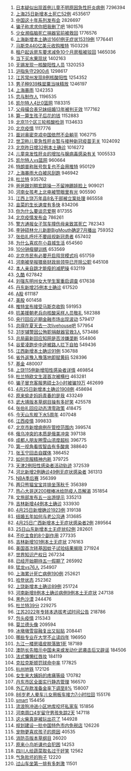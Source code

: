 1. [日本疑似出现首例儿童不明原因急性肝炎病例](https://s.weibo.com//weibo?q=%23%E6%97%A5%E6%9C%AC%E7%96%91%E4%BC%BC%E5%87%BA%E7%8E%B0%E9%A6%96%E4%BE%8B%E5%84%BF%E7%AB%A5%E4%B8%8D%E6%98%8E%E5%8E%9F%E5%9B%A0%E6%80%A5%E6%80%A7%E8%82%9D%E7%82%8E%E7%97%85%E4%BE%8B%23&Refer=top) 7296394
2. [上海25日新增本土死亡52例](https://s.weibo.com//weibo?q=%23%E4%B8%8A%E6%B5%B725%E6%97%A5%E6%96%B0%E5%A2%9E%E6%9C%AC%E5%9C%9F%E6%AD%BB%E4%BA%A152%E4%BE%8B%23&Refer=top) 4535617
3. [中国这十年系列发布会](https://s.weibo.com//weibo?q=%23%E4%B8%AD%E5%9B%BD%E8%BF%99%E5%8D%81%E5%B9%B4%E7%B3%BB%E5%88%97%E5%8F%91%E5%B8%83%E4%BC%9A%23&Refer=top) 2826697
4. [骗子称求求你把我删了吧](https://s.weibo.com//weibo?q=%23%E9%AA%97%E5%AD%90%E7%A7%B0%E6%B1%82%E6%B1%82%E4%BD%A0%E6%8A%8A%E6%88%91%E5%88%A0%E4%BA%86%E5%90%A7%23&Refer=top) 1801576
5. [少女濒临脑死亡捐器官前被救回](https://s.weibo.com//weibo?q=%23%E5%B0%91%E5%A5%B3%E6%BF%92%E4%B8%B4%E8%84%91%E6%AD%BB%E4%BA%A1%E6%8D%90%E5%99%A8%E5%AE%98%E5%89%8D%E8%A2%AB%E6%95%91%E5%9B%9E%23&Refer=top) 1776576
6. [上海新增本土确诊1661例无症状15319例](https://s.weibo.com//weibo?q=%23%E4%B8%8A%E6%B5%B7%E6%96%B0%E5%A2%9E%E6%9C%AC%E5%9C%9F%E7%A1%AE%E8%AF%8A1661%E4%BE%8B%E6%97%A0%E7%97%87%E7%8A%B615319%E4%BE%8B%23&Refer=top) 1776441
7. [马斯克440亿美元收购推特](https://s.weibo.com//weibo?q=%23%E9%A9%AC%E6%96%AF%E5%85%8B440%E4%BA%BF%E7%BE%8E%E5%85%83%E6%94%B6%E8%B4%AD%E6%8E%A8%E7%89%B9%23&Refer=top) 1503226
8. [租户起诉房东要求减免10个月房租被驳回](https://s.weibo.com//weibo?q=%23%E7%A7%9F%E6%88%B7%E8%B5%B7%E8%AF%89%E6%88%BF%E4%B8%9C%E8%A6%81%E6%B1%82%E5%87%8F%E5%85%8D10%E4%B8%AA%E6%9C%88%E6%88%BF%E7%A7%9F%E8%A2%AB%E9%A9%B3%E5%9B%9E%23&Refer=top) 1465036
9. [当下买水果现状](https://s.weibo.com//weibo?q=%23%E5%BD%93%E4%B8%8B%E4%B9%B0%E6%B0%B4%E6%9E%9C%E7%8E%B0%E7%8A%B6%23&Refer=top) 1402163
10. [无锡发现一核酸阳性人员](https://s.weibo.com//weibo?q=%23%E6%97%A0%E9%94%A1%E5%8F%91%E7%8E%B0%E4%B8%80%E6%A0%B8%E9%85%B8%E9%98%B3%E6%80%A7%E4%BA%BA%E5%91%98%23&Refer=top) 1320253
11. [沪指失守2900点](https://s.weibo.com//weibo?q=%23%E6%B2%AA%E6%8C%87%E5%A4%B1%E5%AE%882900%E7%82%B9%23&Refer=top) 1298617
12. [江苏常州发现8例核酸阳性](https://s.weibo.com//weibo?q=%23%E6%B1%9F%E8%8B%8F%E5%B8%B8%E5%B7%9E%E5%8F%91%E7%8E%B08%E4%BE%8B%E6%A0%B8%E9%85%B8%E9%98%B3%E6%80%A7%23&Refer=top) 1254352
13. [男子种939株罂粟当味精放](https://s.weibo.com//weibo?q=%23%E7%94%B7%E5%AD%90%E7%A7%8D939%E6%A0%AA%E7%BD%82%E7%B2%9F%E5%BD%93%E5%91%B3%E7%B2%BE%E6%94%BE%23&Refer=top) 1246197
14. [上海暴雨](https://s.weibo.com//weibo?q=%23%E4%B8%8A%E6%B5%B7%E6%9A%B4%E9%9B%A8%23&Refer=top) 1242353
15. [恋与制作人](https://s.weibo.com//weibo?q=%E6%81%8B%E4%B8%8E%E5%88%B6%E4%BD%9C%E4%BA%BA&Refer=top) 1196535
16. [凯尔特人4比0篮网](https://s.weibo.com//weibo?q=%23%E5%87%AF%E5%B0%94%E7%89%B9%E4%BA%BA4%E6%AF%940%E7%AF%AE%E7%BD%91%23&Refer=top) 1183315
17. [父母撮合表兄妹结婚13年被判无效](https://s.weibo.com//weibo?q=%23%E7%88%B6%E6%AF%8D%E6%92%AE%E5%90%88%E8%A1%A8%E5%85%84%E5%A6%B9%E7%BB%93%E5%A9%9A13%E5%B9%B4%E8%A2%AB%E5%88%A4%E6%97%A0%E6%95%88%23&Refer=top) 1177162
18. [算一算生孩子后花的钱](https://s.weibo.com//weibo?q=%23%E7%AE%97%E4%B8%80%E7%AE%97%E7%94%9F%E5%AD%A9%E5%AD%90%E5%90%8E%E8%8A%B1%E7%9A%84%E9%92%B1%23&Refer=top) 1152883
19. [北京11个区三轮核酸检测](https://s.weibo.com//weibo?q=%23%E5%8C%97%E4%BA%AC11%E4%B8%AA%E5%8C%BA%E4%B8%89%E8%BD%AE%E6%A0%B8%E9%85%B8%E6%A3%80%E6%B5%8B%23&Refer=top) 1134633
20. [北京疫情](https://s.weibo.com//weibo?q=%23%E5%8C%97%E4%BA%AC%E7%96%AB%E6%83%85%23&Refer=top) 1117776
21. [面对奥密克戎中国依然不会躺平](https://s.weibo.com//weibo?q=%23%E9%9D%A2%E5%AF%B9%E5%A5%A5%E5%AF%86%E5%85%8B%E6%88%8E%E4%B8%AD%E5%9B%BD%E4%BE%9D%E7%84%B6%E4%B8%8D%E4%BC%9A%E8%BA%BA%E5%B9%B3%23&Refer=top) 1062715
22. [世卫称儿童急性肝炎暂与接种新冠疫苗无关](https://s.weibo.com//weibo?q=%23%E4%B8%96%E5%8D%AB%E7%A7%B0%E5%84%BF%E7%AB%A5%E6%80%A5%E6%80%A7%E8%82%9D%E7%82%8E%E6%9A%82%E4%B8%8E%E6%8E%A5%E7%A7%8D%E6%96%B0%E5%86%A0%E7%96%AB%E8%8B%97%E6%97%A0%E5%85%B3%23&Refer=top) 1024092
23. [北京昨日增32例本土确诊](https://s.weibo.com//weibo?q=%23%E5%8C%97%E4%BA%AC%E6%98%A8%E6%97%A5%E5%A2%9E32%E4%BE%8B%E6%9C%AC%E5%9C%9F%E7%A1%AE%E8%AF%8A%23&Refer=top) 1016272
24. [儿童突发性肝炎的增加与腺病毒感染有关](https://s.weibo.com//weibo?q=%23%E5%84%BF%E7%AB%A5%E7%AA%81%E5%8F%91%E6%80%A7%E8%82%9D%E7%82%8E%E7%9A%84%E5%A2%9E%E5%8A%A0%E4%B8%8E%E8%85%BA%E7%97%85%E6%AF%92%E6%84%9F%E6%9F%93%E6%9C%89%E5%85%B3%23&Refer=top) 1005533
25. [凯尔特人vs篮网](https://s.weibo.com//weibo?q=%23%E5%87%AF%E5%B0%94%E7%89%B9%E4%BA%BAvs%E7%AF%AE%E7%BD%91%23&Refer=top) 960664
26. [特朗普称账号恢复也不会用推特](https://s.weibo.com//weibo?q=%23%E7%89%B9%E6%9C%97%E6%99%AE%E7%A7%B0%E8%B4%A6%E5%8F%B7%E6%81%A2%E5%A4%8D%E4%B9%9F%E4%B8%8D%E4%BC%9A%E7%94%A8%E6%8E%A8%E7%89%B9%23&Refer=top) 950129
27. [上海暴雨大白被风刮跑](https://s.weibo.com//weibo?q=%23%E4%B8%8A%E6%B5%B7%E6%9A%B4%E9%9B%A8%E5%A4%A7%E7%99%BD%E8%A2%AB%E9%A3%8E%E5%88%AE%E8%B7%91%23&Refer=top) 946942
28. [杜兰特](https://s.weibo.com//weibo?q=%E6%9D%9C%E5%85%B0%E7%89%B9&Refer=top) 935762
29. [爸爸跟刘畊宏跳操一不留神踢娃脸上](https://s.weibo.com//weibo?q=%23%E7%88%B8%E7%88%B8%E8%B7%9F%E5%88%98%E7%95%8A%E5%AE%8F%E8%B7%B3%E6%93%8D%E4%B8%80%E4%B8%8D%E7%95%99%E7%A5%9E%E8%B8%A2%E5%A8%83%E8%84%B8%E4%B8%8A%23&Refer=top) 909021
30. [河南女孩考上北电被赞眼里有光](https://s.weibo.com//weibo?q=%23%E6%B2%B3%E5%8D%97%E5%A5%B3%E5%AD%A9%E8%80%83%E4%B8%8A%E5%8C%97%E7%94%B5%E8%A2%AB%E8%B5%9E%E7%9C%BC%E9%87%8C%E6%9C%89%E5%85%89%23&Refer=top) 905590
31. [江西上饶万年县8名干部被立案处理](https://s.weibo.com//weibo?q=%23%E6%B1%9F%E8%A5%BF%E4%B8%8A%E9%A5%B6%E4%B8%87%E5%B9%B4%E5%8E%BF8%E5%90%8D%E5%B9%B2%E9%83%A8%E8%A2%AB%E7%AB%8B%E6%A1%88%E5%A4%84%E7%90%86%23&Refer=top) 865558
32. [韭菜的生长速度有多快](https://s.weibo.com//weibo?q=%23%E9%9F%AD%E8%8F%9C%E7%9A%84%E7%94%9F%E9%95%BF%E9%80%9F%E5%BA%A6%E6%9C%89%E5%A4%9A%E5%BF%AB%23&Refer=top) 834206
33. [你为什么要谈恋爱啊](https://s.weibo.com//weibo?q=%23%E4%BD%A0%E4%B8%BA%E4%BB%80%E4%B9%88%E8%A6%81%E8%B0%88%E6%81%8B%E7%88%B1%E5%95%8A%23&Refer=top) 817355
34. [北京疫情发布会](https://s.weibo.com//weibo?q=%23%E5%8C%97%E4%BA%AC%E7%96%AB%E6%83%85%E5%8F%91%E5%B8%83%E4%BC%9A%23&Refer=top) 786261
35. [警方通报女子驾车撞伤母亲致其死亡](https://s.weibo.com//weibo?q=%23%E8%AD%A6%E6%96%B9%E9%80%9A%E6%8A%A5%E5%A5%B3%E5%AD%90%E9%A9%BE%E8%BD%A6%E6%92%9E%E4%BC%A4%E6%AF%8D%E4%BA%B2%E8%87%B4%E5%85%B6%E6%AD%BB%E4%BA%A1%23&Refer=top) 782343
36. [李钟硕林允儿新剧BigMouth确定7月播出](https://s.weibo.com//weibo?q=%23%E6%9D%8E%E9%92%9F%E7%A1%95%E6%9E%97%E5%85%81%E5%84%BF%E6%96%B0%E5%89%A7BigMouth%E7%A1%AE%E5%AE%9A7%E6%9C%88%E6%92%AD%E5%87%BA%23&Refer=top) 759352
37. [张伯礼呼吁不要歧视新冠患者](https://s.weibo.com//weibo?q=%23%E5%BC%A0%E4%BC%AF%E7%A4%BC%E5%91%BC%E5%90%81%E4%B8%8D%E8%A6%81%E6%AD%A7%E8%A7%86%E6%96%B0%E5%86%A0%E6%82%A3%E8%80%85%23&Refer=top) 657402
38. [为什么喜欢在小县城生活](https://s.weibo.com//weibo?q=%23%E4%B8%BA%E4%BB%80%E4%B9%88%E5%96%9C%E6%AC%A2%E5%9C%A8%E5%B0%8F%E5%8E%BF%E5%9F%8E%E7%94%9F%E6%B4%BB%23&Refer=top) 654560
39. [10分钟瘦腿训练](https://s.weibo.com//weibo?q=%2310%E5%88%86%E9%92%9F%E7%98%A6%E8%85%BF%E8%AE%AD%E7%BB%83%23&Refer=top) 653569
40. [北京市民有必要开启囤货模式吗](https://s.weibo.com//weibo?q=%23%E5%8C%97%E4%BA%AC%E5%B8%82%E6%B0%91%E6%9C%89%E5%BF%85%E8%A6%81%E5%BC%80%E5%90%AF%E5%9B%A4%E8%B4%A7%E6%A8%A1%E5%BC%8F%E5%90%97%23&Refer=top) 651759
41. [河南被举报猥亵财政局领导已开除公职](https://s.weibo.com//weibo?q=%23%E6%B2%B3%E5%8D%97%E8%A2%AB%E4%B8%BE%E6%8A%A5%E7%8C%A5%E4%BA%B5%E8%B4%A2%E6%94%BF%E5%B1%80%E9%A2%86%E5%AF%BC%E5%B7%B2%E5%BC%80%E9%99%A4%E5%85%AC%E8%81%8C%23&Refer=top) 645108
42. [本人亲自跳才能瘦的减肥操](https://s.weibo.com//weibo?q=%23%E6%9C%AC%E4%BA%BA%E4%BA%B2%E8%87%AA%E8%B7%B3%E6%89%8D%E8%83%BD%E7%98%A6%E7%9A%84%E5%87%8F%E8%82%A5%E6%93%8D%23&Refer=top) 632119
43. [久酷](https://s.weibo.com//weibo?q=%E4%B9%85%E9%85%B7&Refer=top) 627842
44. [刘强东明州女大学生案重启调查](https://s.weibo.com//weibo?q=%23%E5%88%98%E5%BC%BA%E4%B8%9C%E6%98%8E%E5%B7%9E%E5%A5%B3%E5%A4%A7%E5%AD%A6%E7%94%9F%E6%A1%88%E9%87%8D%E5%90%AF%E8%B0%83%E6%9F%A5%23&Refer=top) 617638
45. [丹东新增25例本土确诊](https://s.weibo.com//weibo?q=%23%E4%B8%B9%E4%B8%9C%E6%96%B0%E5%A2%9E25%E4%BE%8B%E6%9C%AC%E5%9C%9F%E7%A1%AE%E8%AF%8A%23&Refer=top) 617520
46. [A股](https://s.weibo.com//weibo?q=%23A%E8%82%A1%23&Refer=top) 611187
47. [美股](https://s.weibo.com//weibo?q=%E7%BE%8E%E8%82%A1&Refer=top) 601458
48. [推特宣布接受马斯克收购](https://s.weibo.com//weibo?q=%23%E6%8E%A8%E7%89%B9%E5%AE%A3%E5%B8%83%E6%8E%A5%E5%8F%97%E9%A9%AC%E6%96%AF%E5%85%8B%E6%94%B6%E8%B4%AD%23&Refer=top) 591953
49. [抗美援朝老兵向核酸采样人员敬礼](https://s.weibo.com//weibo?q=%23%E6%8A%97%E7%BE%8E%E6%8F%B4%E6%9C%9D%E8%80%81%E5%85%B5%E5%90%91%E6%A0%B8%E9%85%B8%E9%87%87%E6%A0%B7%E4%BA%BA%E5%91%98%E6%95%AC%E7%A4%BC%23&Refer=top) 582388
50. [央行回应近期金融市场出现波动](https://s.weibo.com//weibo?q=%23%E5%A4%AE%E8%A1%8C%E5%9B%9E%E5%BA%94%E8%BF%91%E6%9C%9F%E9%87%91%E8%9E%8D%E5%B8%82%E5%9C%BA%E5%87%BA%E7%8E%B0%E6%B3%A2%E5%8A%A8%23&Refer=top) 579417
51. [总得在夏天去一次livehouse吧](https://s.weibo.com//weibo?q=%23%E6%80%BB%E5%BE%97%E5%9C%A8%E5%A4%8F%E5%A4%A9%E5%8E%BB%E4%B8%80%E6%AC%A1livehouse%E5%90%A7%23&Refer=top) 577954
52. [31岁辅警因公殉职捐献器官救3人](https://s.weibo.com//weibo?q=%2331%E5%B2%81%E8%BE%85%E8%AD%A6%E5%9B%A0%E5%85%AC%E6%AE%89%E8%81%8C%E6%8D%90%E7%8C%AE%E5%99%A8%E5%AE%98%E6%95%913%E4%BA%BA%23&Refer=top) 573486
53. [总局最新回应知网是否涉嫌垄断](https://s.weibo.com//weibo?q=%23%E6%80%BB%E5%B1%80%E6%9C%80%E6%96%B0%E5%9B%9E%E5%BA%94%E7%9F%A5%E7%BD%91%E6%98%AF%E5%90%A6%E6%B6%89%E5%AB%8C%E5%9E%84%E6%96%AD%23&Refer=top) 554806
54. [谷爱凌跑步中途被路人拦下自拍](https://s.weibo.com//weibo?q=%23%E8%B0%B7%E7%88%B1%E5%87%8C%E8%B7%91%E6%AD%A5%E4%B8%AD%E9%80%94%E8%A2%AB%E8%B7%AF%E4%BA%BA%E6%8B%A6%E4%B8%8B%E8%87%AA%E6%8B%8D%23&Refer=top) 549436
55. [江西新增本土确诊91例](https://s.weibo.com//weibo?q=%23%E6%B1%9F%E8%A5%BF%E6%96%B0%E5%A2%9E%E6%9C%AC%E5%9C%9F%E7%A1%AE%E8%AF%8A91%E4%BE%8B%23&Refer=top) 536788
56. [省外返豫入豫落地即赋黄码](https://s.weibo.com//weibo?q=%23%E7%9C%81%E5%A4%96%E8%BF%94%E8%B1%AB%E5%85%A5%E8%B1%AB%E8%90%BD%E5%9C%B0%E5%8D%B3%E8%B5%8B%E9%BB%84%E7%A0%81%23&Refer=top) 528396
57. [基金](https://s.weibo.com//weibo?q=%23%E5%9F%BA%E9%87%91%23&Refer=top) 480007
58. [上饶115例新增阳性感染者详情](https://s.weibo.com//weibo?q=%23%E4%B8%8A%E9%A5%B6115%E4%BE%8B%E6%96%B0%E5%A2%9E%E9%98%B3%E6%80%A7%E6%84%9F%E6%9F%93%E8%80%85%E8%AF%A6%E6%83%85%23&Refer=top) 469854
59. [杜兰特欧文生涯首次被横扫](https://s.weibo.com//weibo?q=%23%E6%9D%9C%E5%85%B0%E7%89%B9%E6%AC%A7%E6%96%87%E7%94%9F%E6%B6%AF%E9%A6%96%E6%AC%A1%E8%A2%AB%E6%A8%AA%E6%89%AB%23&Refer=top) 463281
60. [骗子冒充客服男硕士3小时被骗19万](https://s.weibo.com//weibo?q=%23%E9%AA%97%E5%AD%90%E5%86%92%E5%85%85%E5%AE%A2%E6%9C%8D%E7%94%B7%E7%A1%95%E5%A3%AB3%E5%B0%8F%E6%97%B6%E8%A2%AB%E9%AA%9719%E4%B8%87%23&Refer=top) 462699
61. [4月25日新增本土确诊1908例](https://s.weibo.com//weibo?q=%234%E6%9C%8825%E6%97%A5%E6%96%B0%E5%A2%9E%E6%9C%AC%E5%9C%9F%E7%A1%AE%E8%AF%8A1908%E4%BE%8B%23&Refer=top) 458694
62. [原来偷走妈妈青春的是我](https://s.weibo.com//weibo?q=%23%E5%8E%9F%E6%9D%A5%E5%81%B7%E8%B5%B0%E5%A6%88%E5%A6%88%E9%9D%92%E6%98%A5%E7%9A%84%E6%98%AF%E6%88%91%23&Refer=top) 433249
63. [武大靖版本草纲目操有多好笑](https://s.weibo.com//weibo?q=%23%E6%AD%A6%E5%A4%A7%E9%9D%96%E7%89%88%E6%9C%AC%E8%8D%89%E7%BA%B2%E7%9B%AE%E6%93%8D%E6%9C%89%E5%A4%9A%E5%A5%BD%E7%AC%91%23&Refer=top) 425578
64. [张伯礼回应动态清零政策](https://s.weibo.com//weibo?q=%23%E5%BC%A0%E4%BC%AF%E7%A4%BC%E5%9B%9E%E5%BA%94%E5%8A%A8%E6%80%81%E6%B8%85%E9%9B%B6%E6%94%BF%E7%AD%96%23&Refer=top) 418475
65. [今天山东舰下水5周年](https://s.weibo.com//weibo?q=%23%E4%BB%8A%E5%A4%A9%E5%B1%B1%E4%B8%9C%E8%88%B0%E4%B8%8B%E6%B0%B45%E5%91%A8%E5%B9%B4%23&Refer=top) 407048
66. [江西疫情](https://s.weibo.com//weibo?q=%23%E6%B1%9F%E8%A5%BF%E7%96%AB%E6%83%85%23&Refer=top) 399833
67. [北京市新增病例在管控范围内](https://s.weibo.com//weibo?q=%23%E5%8C%97%E4%BA%AC%E5%B8%82%E6%96%B0%E5%A2%9E%E7%97%85%E4%BE%8B%E5%9C%A8%E7%AE%A1%E6%8E%A7%E8%8C%83%E5%9B%B4%E5%86%85%23&Refer=top) 399574
68. [俄乌冲突的本质是俄美冲突](https://s.weibo.com//weibo?q=%23%E4%BF%84%E4%B9%8C%E5%86%B2%E7%AA%81%E7%9A%84%E6%9C%AC%E8%B4%A8%E6%98%AF%E4%BF%84%E7%BE%8E%E5%86%B2%E7%AA%81%23&Refer=top) 397138
69. [成都人朋友圈雪山浓度超标](https://s.weibo.com//weibo?q=%23%E6%88%90%E9%83%BD%E4%BA%BA%E6%9C%8B%E5%8F%8B%E5%9C%88%E9%9B%AA%E5%B1%B1%E6%B5%93%E5%BA%A6%E8%B6%85%E6%A0%87%23&Refer=top) 396775
70. [第一视角看拔智齿有多酸爽](https://s.weibo.com//weibo?q=%23%E7%AC%AC%E4%B8%80%E8%A7%86%E8%A7%92%E7%9C%8B%E6%8B%94%E6%99%BA%E9%BD%BF%E6%9C%89%E5%A4%9A%E9%85%B8%E7%88%BD%23&Refer=top) 388640
71. [张玉宁回击自媒体](https://s.weibo.com//weibo?q=%23%E5%BC%A0%E7%8E%89%E5%AE%81%E5%9B%9E%E5%87%BB%E8%87%AA%E5%AA%92%E4%BD%93%23&Refer=top) 386452
72. [如何克服精神内耗](https://s.weibo.com//weibo?q=%23%E5%A6%82%E4%BD%95%E5%85%8B%E6%9C%8D%E7%B2%BE%E7%A5%9E%E5%86%85%E8%80%97%23&Refer=top) 379725
73. [天津2例阳性感染者活动轨迹](https://s.weibo.com//weibo?q=%23%E5%A4%A9%E6%B4%A52%E4%BE%8B%E9%98%B3%E6%80%A7%E6%84%9F%E6%9F%93%E8%80%85%E6%B4%BB%E5%8A%A8%E8%BD%A8%E8%BF%B9%23&Refer=top) 372539
74. [河北新增2例确诊49例无症状感染者](https://s.weibo.com//weibo?q=%23%E6%B2%B3%E5%8C%97%E6%96%B0%E5%A2%9E2%E4%BE%8B%E7%A1%AE%E8%AF%8A49%E4%BE%8B%E6%97%A0%E7%97%87%E7%8A%B6%E6%84%9F%E6%9F%93%E8%80%85%23&Refer=top) 361313
75. [NBA季后赛](https://s.weibo.com//weibo?q=NBA%E5%AD%A3%E5%90%8E%E8%B5%9B&Refer=top) 356399
76. [两只熊猫宝宝并排坐荡秋千](https://s.weibo.com//weibo?q=%23%E4%B8%A4%E5%8F%AA%E7%86%8A%E7%8C%AB%E5%AE%9D%E5%AE%9D%E5%B9%B6%E6%8E%92%E5%9D%90%E8%8D%A1%E7%A7%8B%E5%8D%83%23&Refer=top) 356389
77. [热心大哥送200根棒冰给防疫人员解渴](https://s.weibo.com//weibo?q=%23%E7%83%AD%E5%BF%83%E5%A4%A7%E5%93%A5%E9%80%81200%E6%A0%B9%E6%A3%92%E5%86%B0%E7%BB%99%E9%98%B2%E7%96%AB%E4%BA%BA%E5%91%98%E8%A7%A3%E6%B8%B4%23&Refer=top) 351854
78. [文旅部发布五一出游提示](https://s.weibo.com//weibo?q=%23%E6%96%87%E6%97%85%E9%83%A8%E5%8F%91%E5%B8%83%E4%BA%94%E4%B8%80%E5%87%BA%E6%B8%B8%E6%8F%90%E7%A4%BA%23&Refer=top) 335213
79. [吉林新增44例本土确诊](https://s.weibo.com//weibo?q=%23%E5%90%89%E6%9E%97%E6%96%B0%E5%A2%9E44%E4%BE%8B%E6%9C%AC%E5%9C%9F%E7%A1%AE%E8%AF%8A%23&Refer=top) 333930
80. [4月25日新增确诊1923例](https://s.weibo.com//weibo?q=%234%E6%9C%8825%E6%97%A5%E6%96%B0%E5%A2%9E%E7%A1%AE%E8%AF%8A1923%E4%BE%8B%23&Refer=top) 319138
81. [结婚五年如何与老公沟通](https://s.weibo.com//weibo?q=%23%E7%BB%93%E5%A9%9A%E4%BA%94%E5%B9%B4%E5%A6%82%E4%BD%95%E4%B8%8E%E8%80%81%E5%85%AC%E6%B2%9F%E9%80%9A%23&Refer=top) 313685
82. [4月25日广西新增本土无症状感染者2例](https://s.weibo.com//weibo?q=%234%E6%9C%8825%E6%97%A5%E5%B9%BF%E8%A5%BF%E6%96%B0%E5%A2%9E%E6%9C%AC%E5%9C%9F%E6%97%A0%E7%97%87%E7%8A%B6%E6%84%9F%E6%9F%93%E8%80%852%E4%BE%8B%23&Refer=top) 289564
83. [25日山东新增本土无症状62例](https://s.weibo.com//weibo?q=%2325%E6%97%A5%E5%B1%B1%E4%B8%9C%E6%96%B0%E5%A2%9E%E6%9C%AC%E5%9C%9F%E6%97%A0%E7%97%87%E7%8A%B662%E4%BE%8B%23&Refer=top) 282601
84. [不吃主食的8个副作用](https://s.weibo.com//weibo?q=%23%E4%B8%8D%E5%90%83%E4%B8%BB%E9%A3%9F%E7%9A%848%E4%B8%AA%E5%89%AF%E4%BD%9C%E7%94%A8%23&Refer=top) 277335
85. [吉林新增101例本土无症状](https://s.weibo.com//weibo?q=%23%E5%90%89%E6%9E%97%E6%96%B0%E5%A2%9E101%E4%BE%8B%E6%9C%AC%E5%9C%9F%E6%97%A0%E7%97%87%E7%8A%B6%23&Refer=top) 276163
86. [美国首次转基因蚊子试验结果揭晓](https://s.weibo.com//weibo?q=%23%E7%BE%8E%E5%9B%BD%E9%A6%96%E6%AC%A1%E8%BD%AC%E5%9F%BA%E5%9B%A0%E8%9A%8A%E5%AD%90%E8%AF%95%E9%AA%8C%E7%BB%93%E6%9E%9C%E6%8F%AD%E6%99%93%23&Refer=top) 271924
87. [世界知识产权日](https://s.weibo.com//weibo?q=%23%E4%B8%96%E7%95%8C%E7%9F%A5%E8%AF%86%E4%BA%A7%E6%9D%83%E6%97%A5%23&Refer=top) 267234
88. [已经开始期待五一假期了](https://s.weibo.com//weibo?q=%23%E5%B7%B2%E7%BB%8F%E5%BC%80%E5%A7%8B%E6%9C%9F%E5%BE%85%E4%BA%94%E4%B8%80%E5%81%87%E6%9C%9F%E4%BA%86%23&Refer=top) 265992
89. [猛龙vs76人](https://s.weibo.com//weibo?q=%23%E7%8C%9B%E9%BE%99vs76%E4%BA%BA%23&Refer=top) 254907
90. [上海累计死亡病例190例](https://s.weibo.com//weibo?q=%23%E4%B8%8A%E6%B5%B7%E7%B4%AF%E8%AE%A1%E6%AD%BB%E4%BA%A1%E7%97%85%E4%BE%8B190%E4%BE%8B%23&Refer=top) 252621
91. [哈登状态](https://s.weibo.com//weibo?q=%E5%93%88%E7%99%BB%E7%8A%B6%E6%80%81&Refer=top) 252362
92. [上饶新增本土确诊89例](https://s.weibo.com//weibo?q=%23%E4%B8%8A%E9%A5%B6%E6%96%B0%E5%A2%9E%E6%9C%AC%E5%9C%9F%E7%A1%AE%E8%AF%8A89%E4%BE%8B%23&Refer=top) 251724
93. [河南新增8例本土确诊病例9例本土无症状](https://s.weibo.com//weibo?q=%23%E6%B2%B3%E5%8D%97%E6%96%B0%E5%A2%9E8%E4%BE%8B%E6%9C%AC%E5%9C%9F%E7%A1%AE%E8%AF%8A%E7%97%85%E4%BE%8B9%E4%BE%8B%E6%9C%AC%E5%9C%9F%E6%97%A0%E7%97%87%E7%8A%B6%23&Refer=top) 247138
94. [黑色沙漠](https://s.weibo.com//weibo?q=%E9%BB%91%E8%89%B2%E6%B2%99%E6%BC%A0&Refer=top) 244476
95. [杜兰特39分](https://s.weibo.com//weibo?q=%23%E6%9D%9C%E5%85%B0%E7%89%B939%E5%88%86%23&Refer=top) 229275
96. [江苏2022年专转本选拔考试时间公告](https://s.weibo.com//weibo?q=%23%E6%B1%9F%E8%8B%8F2022%E5%B9%B4%E4%B8%93%E8%BD%AC%E6%9C%AC%E9%80%89%E6%8B%94%E8%80%83%E8%AF%95%E6%97%B6%E9%97%B4%E5%85%AC%E5%91%8A%23&Refer=top) 218786
97. [包头疫情](https://s.weibo.com//weibo?q=%23%E5%8C%85%E5%A4%B4%E7%96%AB%E6%83%85%23&Refer=top) 215343
98. [莫兰德头像](https://s.weibo.com//weibo?q=%23%E8%8E%AB%E5%85%B0%E5%BE%B7%E5%A4%B4%E5%83%8F%23&Refer=top) 209594
99. [冰墩墩雪容融复出又贴贴](https://s.weibo.com//weibo?q=%23%E5%86%B0%E5%A2%A9%E5%A2%A9%E9%9B%AA%E5%AE%B9%E8%9E%8D%E5%A4%8D%E5%87%BA%E5%8F%88%E8%B4%B4%E8%B4%B4%23&Refer=top) 208441
100. [哪些专业在大学不止读四年](https://s.weibo.com//weibo?q=%23%E5%93%AA%E4%BA%9B%E4%B8%93%E4%B8%9A%E5%9C%A8%E5%A4%A7%E5%AD%A6%E4%B8%8D%E6%AD%A2%E8%AF%BB%E5%9B%9B%E5%B9%B4%23&Refer=top) 196950
101. [九江一楼房墙皮脱落致1死](https://s.weibo.com//weibo?q=%23%E4%B9%9D%E6%B1%9F%E4%B8%80%E6%A5%BC%E6%88%BF%E5%A2%99%E7%9A%AE%E8%84%B1%E8%90%BD%E8%87%B41%E6%AD%BB%23&Refer=top) 187189
102. [澳防长先暗示中国未来或发动化武袭击后又辟谣](https://s.weibo.com//weibo?q=%23%E6%BE%B3%E9%98%B2%E9%95%BF%E5%85%88%E6%9A%97%E7%A4%BA%E4%B8%AD%E5%9B%BD%E6%9C%AA%E6%9D%A5%E6%88%96%E5%8F%91%E5%8A%A8%E5%8C%96%E6%AD%A6%E8%A2%AD%E5%87%BB%E5%90%8E%E5%8F%88%E8%BE%9F%E8%B0%A3%23&Refer=top) 184506
103. [法式慵懒红唇妆](https://s.weibo.com//weibo?q=%23%E6%B3%95%E5%BC%8F%E6%85%B5%E6%87%92%E7%BA%A2%E5%94%87%E5%A6%86%23&Refer=top) 184119
104. [克拉克斯顿罚球命中率](https://s.weibo.com//weibo?q=%23%E5%85%8B%E6%8B%89%E5%85%8B%E6%96%AF%E9%A1%BF%E7%BD%9A%E7%90%83%E5%91%BD%E4%B8%AD%E7%8E%87%23&Refer=top) 177825
105. [杭州地铁](https://s.weibo.com//weibo?q=%E6%9D%AD%E5%B7%9E%E5%9C%B0%E9%93%81&Refer=top) 172126
106. [女生来大姨妈的疼痛等级](https://s.weibo.com//weibo?q=%23%E5%A5%B3%E7%94%9F%E6%9D%A5%E5%A4%A7%E5%A7%A8%E5%A6%88%E7%9A%84%E7%96%BC%E7%97%9B%E7%AD%89%E7%BA%A7%23&Refer=top) 170782
107. [丹东市区全面实行静态管理](https://s.weibo.com//weibo?q=%23%E4%B8%B9%E4%B8%9C%E5%B8%82%E5%8C%BA%E5%85%A8%E9%9D%A2%E5%AE%9E%E8%A1%8C%E9%9D%99%E6%80%81%E7%AE%A1%E7%90%86%23&Refer=top) 166570
108. [外汇存款准备金率下调至8%](https://s.weibo.com//weibo?q=%23%E5%A4%96%E6%B1%87%E5%AD%98%E6%AC%BE%E5%87%86%E5%A4%87%E9%87%91%E7%8E%87%E4%B8%8B%E8%B0%83%E8%87%B38%25%23&Refer=top) 158007
109. [86岁老人晕车儿女用板车接力7小时拉回](https://s.weibo.com//weibo?q=%2386%E5%B2%81%E8%80%81%E4%BA%BA%E6%99%95%E8%BD%A6%E5%84%BF%E5%A5%B3%E7%94%A8%E6%9D%BF%E8%BD%A6%E6%8E%A5%E5%8A%9B7%E5%B0%8F%E6%97%B6%E6%8B%89%E5%9B%9E%23&Refer=top) 155176
110. [smart](https://s.weibo.com//weibo?q=smart&Refer=top) 154456
111. [流浪狗冲进小区地库咬坏私家车](https://s.weibo.com//weibo?q=%23%E6%B5%81%E6%B5%AA%E7%8B%97%E5%86%B2%E8%BF%9B%E5%B0%8F%E5%8C%BA%E5%9C%B0%E5%BA%93%E5%92%AC%E5%9D%8F%E7%A7%81%E5%AE%B6%E8%BD%A6%23&Refer=top) 151856
112. [河南周口4岁留守男孩失踪2天](https://s.weibo.com//weibo?q=%23%E6%B2%B3%E5%8D%97%E5%91%A8%E5%8F%A34%E5%B2%81%E7%95%99%E5%AE%88%E7%94%B7%E5%AD%A9%E5%A4%B1%E8%B8%AA2%E5%A4%A9%23&Refer=top) 147118
113. [这火柴真是被玩出花了](https://s.weibo.com//weibo?q=%23%E8%BF%99%E7%81%AB%E6%9F%B4%E7%9C%9F%E6%98%AF%E8%A2%AB%E7%8E%A9%E5%87%BA%E8%8A%B1%E4%BA%86%23&Refer=top) 144928
114. [规划建设一批中国特色市内免税店](https://s.weibo.com//weibo?q=%23%E8%A7%84%E5%88%92%E5%BB%BA%E8%AE%BE%E4%B8%80%E6%89%B9%E4%B8%AD%E5%9B%BD%E7%89%B9%E8%89%B2%E5%B8%82%E5%86%85%E5%85%8D%E7%A8%8E%E5%BA%97%23&Refer=top) 126226
115. [宠物更喜欢孩子的原因](https://s.weibo.com//weibo?q=%23%E5%AE%A0%E7%89%A9%E6%9B%B4%E5%96%9C%E6%AC%A2%E5%AD%A9%E5%AD%90%E7%9A%84%E5%8E%9F%E5%9B%A0%23&Refer=top) 40535
116. [消防员版本草纲目](https://s.weibo.com//weibo?q=%23%E6%B6%88%E9%98%B2%E5%91%98%E7%89%88%E6%9C%AC%E8%8D%89%E7%BA%B2%E7%9B%AE%23&Refer=top) 26020
117. [原来小鸟听课也会犯困](https://s.weibo.com//weibo?q=%23%E5%8E%9F%E6%9D%A5%E5%B0%8F%E9%B8%9F%E5%90%AC%E8%AF%BE%E4%B9%9F%E4%BC%9A%E7%8A%AF%E5%9B%B0%23&Refer=top) 14253
118. [四川人给蔬菜取名过于好笑](https://s.weibo.com//weibo?q=%23%E5%9B%9B%E5%B7%9D%E4%BA%BA%E7%BB%99%E8%94%AC%E8%8F%9C%E5%8F%96%E5%90%8D%E8%BF%87%E4%BA%8E%E5%A5%BD%E7%AC%91%23&Refer=top) 12562
119. [气急败坏的狗子](https://s.weibo.com//weibo?q=%23%E6%B0%94%E6%80%A5%E8%B4%A5%E5%9D%8F%E7%9A%84%E7%8B%97%E5%AD%90%23&Refer=top) 12220
120. [过山车坐第一排有多刺激](https://s.weibo.com//weibo?q=%23%E8%BF%87%E5%B1%B1%E8%BD%A6%E5%9D%90%E7%AC%AC%E4%B8%80%E6%8E%92%E6%9C%89%E5%A4%9A%E5%88%BA%E6%BF%80%23&Refer=top) 11501
